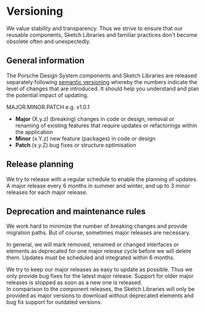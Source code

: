 # Versioning

We value stability and transparency. Thus we strive to ensure that our reusable components, Sketch Libraries and familiar practices don't become obsolete often and unexpectedly.

<TableOfContents></TableOfContents>

## General information
The Porsche Design System components and Sketch Libraries are released separately following [semantic versioning](http://semver.org/) whereby the numbers indicate the level of changes that are introduced. It should help you understand and plan the potential impact of updating.

MAJOR.MINOR.PATCH e.g. v1.0.1
* **Major** (X.y.z) (breaking) changes in code or design, removal or renaming of existing features that require updates or refactorings within the application
* **Minor** (x.Y.z) new feature (packages) in code or design
* **Patch** (x.y.Z) bug fixes or structure optimisation

## Release planning
We try to release with a regular schedule to enable the planning of updates. A major release every 6 months in summer and winter, and up to 3 minor releases for each major release.

## Deprecation and maintenance rules
We work hard to minimize the number of breaking changes and provide migration paths. But of course, sometimes major releases are necessary.  

In general, we will mark removed, renamed or changed interfaces or elements as deprecated for one major release cycle before we will delete them. Updates must be scheduled and integrated within 6 months.  

We try to keep our major releases as easy to update as possible. Thus we only provide bug fixes for the latest major release. Support for older major releases is stopped as soon as a new one is released.  
In comparison to the component releases, the Sketch Libraries will only be provided as major versions to download without deprecated elements and bug fix support for outdated versions.
